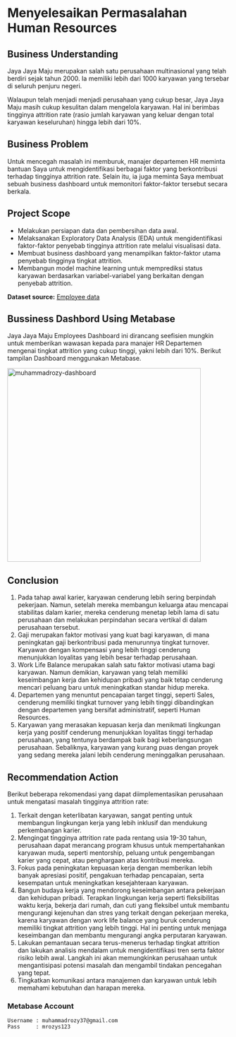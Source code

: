 # Menyelesaikan Permasalahan Human Resources

## Business Understanding

Jaya Jaya Maju merupakan salah satu perusahaan multinasional yang telah berdiri sejak tahun 2000. Ia memiliki lebih dari 1000 karyawan yang tersebar di seluruh penjuru negeri. 

Walaupun telah menjadi menjadi perusahaan yang cukup besar, Jaya Jaya Maju masih cukup kesulitan dalam mengelola karyawan. Hal ini berimbas tingginya attrition rate (rasio jumlah karyawan yang keluar dengan total karyawan keseluruhan) hingga lebih dari 10%.


## Business Problem

Untuk mencegah masalah ini memburuk, manajer departemen HR meminta bantuan Saya untuk mengidentifikasi berbagai faktor yang berkontribusi terhadap tingginya attrition rate. Selain itu, ia juga meminta Saya membuat sebuah business dashboard untuk memonitori faktor-faktor tersebut secara berkala.


## Project Scope
- Melakukan persiapan data dan pembersihan data awal.
- Melaksanakan Exploratory Data Analysis (EDA) untuk mengidentifikasi faktor-faktor penyebab tingginya attrition rate melalui visualisasi data.
- Membuat business dashboard yang menampilkan faktor-faktor utama penyebab tingginya tingkat attrition.
- Membangun model machine learning untuk memprediksi status karyawan berdasarkan variabel-variabel yang berkaitan dengan penyebab attrition.


**Dataset source:** [Employee data](https://github.com/dicodingacademy/dicoding_dataset/tree/main/employee 'Dicoding GitHub - Employee data')


## Bussiness Dashbord Using Metabase
Jaya Jaya Maju Employees Dashboard ini dirancang seefisien mungkin untuk memberikan wawasan kepada para manajer HR Departemen mengenai tingkat attrition yang cukup tinggi, yakni lebih dari 10%. Berikut tampilan Dashboard menggunakan Metabase.

<img width="439" alt="muhammadrozy-dashboard" src="https://github.com/user-attachments/assets/32523bee-3b1b-4fa9-9e80-3c5929ed6695" />


## Conclusion
1. Pada tahap awal karier, karyawan cenderung lebih sering berpindah pekerjaan. Namun, setelah mereka membangun keluarga atau mencapai stabilitas dalam karier, mereka cenderung menetap lebih lama di satu perusahaan dan melakukan perpindahan secara vertikal di dalam perusahaan tersebut.
2. Gaji merupakan faktor motivasi yang kuat bagi karyawan, di mana peningkatan gaji berkontribusi pada menurunnya tingkat turnover. Karyawan dengan kompensasi yang lebih tinggi cenderung menunjukkan loyalitas yang lebih besar terhadap perusahaan.
3. Work Life Balance merupakan salah satu faktor motivasi utama bagi karyawan. Namun demikian, karyawan yang telah memiliki keseimbangan kerja dan kehidupan pribadi yang baik tetap cenderung mencari peluang baru untuk meningkatkan standar hidup mereka.
4. Departemen yang menuntut pencapaian target tinggi, seperti Sales, cenderung memiliki tingkat turnover yang lebih tinggi dibandingkan dengan departemen yang bersifat administratif, seperti Human Resources.
5. Karyawan yang merasakan kepuasan kerja dan menikmati lingkungan kerja yang positif cenderung menunjukkan loyalitas tinggi terhadap perusahaan, yang tentunya berdampak baik bagi keberlangsungan perusahaan. Sebaliknya, karyawan yang kurang puas dengan proyek yang sedang mereka jalani lebih cenderung meninggalkan perusahaan.


## Recommendation Action
Berikut beberapa rekomendasi yang dapat diimplementasikan perusahaan untuk mengatasi masalah tingginya attrition rate:
1. Terkait dengan keterlibatan karyawan, sangat penting untuk membangun lingkungan kerja yang lebih inklusif dan mendukung perkembangan karier.
2. Mengingat tingginya attrition rate pada rentang usia 19-30 tahun, perusahaan dapat merancang program khusus untuk mempertahankan karyawan muda, seperti mentorship, peluang untuk pengembangan karier yang cepat, atau penghargaan atas kontribusi mereka.
3. Fokus pada peningkatan kepuasan kerja dengan memberikan lebih banyak apresiasi positif, pengakuan terhadap pencapaian, serta kesempatan untuk meningkatkan kesejahteraan karyawan.
4. Bangun budaya kerja yang mendorong keseimbangan antara pekerjaan dan kehidupan pribadi. Terapkan lingkungan kerja seperti fleksibilitas waktu kerja, bekerja dari rumah, dan cuti yang fleksibel untuk membantu mengurangi kejenuhan dan stres yang terkait dengan pekerjaan mereka, karena karyawan dengan work life balance yang buruk cenderung memiliki tingkat attrition yang lebih tinggi. Hal ini penting untuk menjaga keseimbangan dan membantu mengurangi angka perputaran karyawan.
6. Lakukan pemantauan secara terus-menerus terhadap tingkat attrition dan lakukan analisis mendalam untuk mengidentifikasi tren serta faktor risiko lebih awal. Langkah ini akan memungkinkan perusahaan untuk mengantisipasi potensi masalah dan mengambil tindakan pencegahan yang tepat.
7. Tingkatkan komunikasi antara manajemen dan karyawan untuk lebih memahami kebutuhan dan harapan mereka.


### Metabase Account
```
Username : muhammadrozy37@gmail.com
Pass     : mrozys123
```
